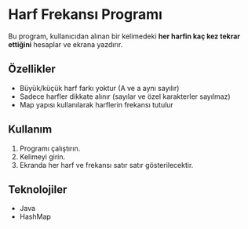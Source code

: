 # Harf Frekansı Programı

Bu program, kullanıcıdan alınan bir kelimedeki **her harfin kaç kez tekrar ettiğini** hesaplar ve ekrana yazdırır.

## Özellikler
- Büyük/küçük harf farkı yoktur (A ve a aynı sayılır)
- Sadece harfler dikkate alınır (sayılar ve özel karakterler sayılmaz)
- Map yapısı kullanılarak harflerin frekansı tutulur

## Kullanım

1. Programı çalıştırın.
2. Kelimeyi girin.
3. Ekranda her harf ve frekansı satır satır gösterilecektir.
## Teknolojiler
- Java
- HashMap